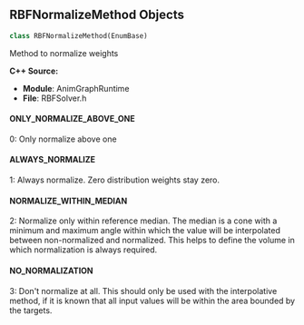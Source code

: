 ## RBFNormalizeMethod Objects

```python
class RBFNormalizeMethod(EnumBase)
```

Method to normalize weights

**C++ Source:**

- **Module**: AnimGraphRuntime
- **File**: RBFSolver.h

<a id="unreal.RBFNormalizeMethod.ONLY_NORMALIZE_ABOVE_ONE"></a>

#### ONLY_NORMALIZE_ABOVE_ONE

0: Only normalize above one

<a id="unreal.RBFNormalizeMethod.ALWAYS_NORMALIZE"></a>

#### ALWAYS_NORMALIZE

1: Always normalize.
Zero distribution weights stay zero.

<a id="unreal.RBFNormalizeMethod.NORMALIZE_WITHIN_MEDIAN"></a>

#### NORMALIZE_WITHIN_MEDIAN

2: Normalize only within reference median. The median
is a cone with a minimum and maximum angle within
which the value will be interpolated between
non-normalized and normalized. This helps to define
the volume in which normalization is always required.

<a id="unreal.RBFNormalizeMethod.NO_NORMALIZATION"></a>

#### NO_NORMALIZATION

3: Don't normalize at all. This should only be used with
the interpolative method, if it is known that all input
values will be within the area bounded by the targets.

<a id="unreal.SnapshotSourceMode"></a>